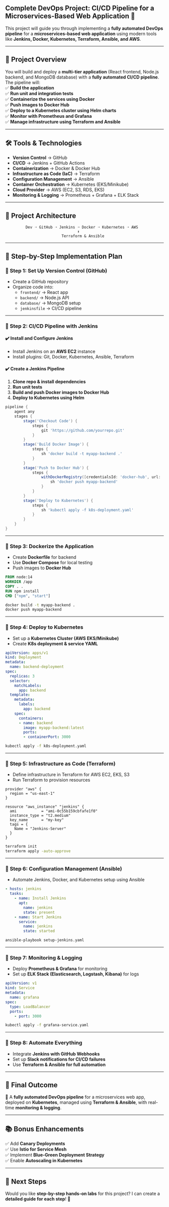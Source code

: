 ## **Complete DevOps Project: CI/CD Pipeline for a Microservices-Based Web Application** 🚀  

This project will guide you through implementing a **fully automated DevOps pipeline** for a **microservices-based web application** using modern tools like **Jenkins, Docker, Kubernetes, Terraform, Ansible, and AWS**.  

---

## **📌 Project Overview**  
You will build and deploy a **multi-tier application** (React frontend, Node.js backend, and MongoDB database) with a **fully automated CI/CD pipeline**. The pipeline will:  
✅ **Build the application**  
✅ **Run unit and integration tests**  
✅ **Containerize the services using Docker**  
✅ **Push images to Docker Hub**  
✅ **Deploy to a Kubernetes cluster using Helm charts**  
✅ **Monitor with Prometheus and Grafana**  
✅ **Manage infrastructure using Terraform and Ansible**  

---

## **🛠 Tools & Technologies**  
- **Version Control** → GitHub  
- **CI/CD** → Jenkins + GitHub Actions  
- **Containerization** → Docker & Docker Hub  
- **Infrastructure as Code (IaC)** → Terraform  
- **Configuration Management** → Ansible  
- **Container Orchestration** → Kubernetes (EKS/Minikube)  
- **Cloud Provider** → AWS (EC2, S3, RDS, EKS)  
- **Monitoring & Logging** → Prometheus + Grafana + ELK Stack  

---

## **📁 Project Architecture**  
```
         Dev ➝ GitHub ➝ Jenkins ➝ Docker ➝ Kubernetes ➝ AWS
                                ⬇      
                         Terraform & Ansible
```

---

## **📌 Step-by-Step Implementation Plan**

### **🔹 Step 1: Set Up Version Control (GitHub)**
- Create a GitHub repository  
- Organize code into:  
  - `frontend/` → React app  
  - `backend/` → Node.js API  
  - `database/` → MongoDB setup  
  - `jenkinsfile` → CI/CD pipeline  

---

### **🔹 Step 2: CI/CD Pipeline with Jenkins**
#### **✔️ Install and Configure Jenkins**
- Install Jenkins on an **AWS EC2** instance  
- Install plugins: Git, Docker, Kubernetes, Ansible, Terraform  

#### **✔️ Create a Jenkins Pipeline**
1. **Clone repo & install dependencies**
2. **Run unit tests**
3. **Build and push Docker images to Docker Hub**
4. **Deploy to Kubernetes using Helm**

```groovy
pipeline {
    agent any
    stages {
        stage('Checkout Code') {
            steps {
                git 'https://github.com/yourrepo.git'
            }
        }
        stage('Build Docker Image') {
            steps {
                sh 'docker build -t myapp-backend .'
            }
        }
        stage('Push to Docker Hub') {
            steps {
                withDockerRegistry([credentialsId: 'docker-hub', url: '']) {
                    sh 'docker push myapp-backend'
                }
            }
        }
        stage('Deploy to Kubernetes') {
            steps {
                sh 'kubectl apply -f k8s-deployment.yaml'
            }
        }
    }
}
```

---

### **🔹 Step 3: Dockerize the Application**
- Create **Dockerfile** for backend  
- Use **Docker Compose** for local testing  
- Push images to **Docker Hub**  

```dockerfile
FROM node:14
WORKDIR /app
COPY . .
RUN npm install
CMD ["npm", "start"]
```

```bash
docker build -t myapp-backend .
docker push myapp-backend
```

---

### **🔹 Step 4: Deploy to Kubernetes**
- Set up a **Kubernetes Cluster (AWS EKS/Minikube)**  
- Create **K8s deployment & service YAML**  

```yaml
apiVersion: apps/v1
kind: Deployment
metadata:
  name: backend-deployment
spec:
  replicas: 3
  selector:
    matchLabels:
      app: backend
  template:
    metadata:
      labels:
        app: backend
    spec:
      containers:
      - name: backend
        image: myapp-backend:latest
        ports:
        - containerPort: 3000
```

```bash
kubectl apply -f k8s-deployment.yaml
```

---

### **🔹 Step 5: Infrastructure as Code (Terraform)**
- Define infrastructure in Terraform for AWS EC2, EKS, S3  
- Run Terraform to provision resources  

```hcl
provider "aws" {
  region = "us-east-1"
}

resource "aws_instance" "jenkins" {
  ami           = "ami-0c55b159cbfafe1f0"
  instance_type = "t2.medium"
  key_name      = "my-key"
  tags = {
    Name = "Jenkins-Server"
  }
}
```

```bash
terraform init
terraform apply -auto-approve
```

---

### **🔹 Step 6: Configuration Management (Ansible)**
- Automate Jenkins, Docker, and Kubernetes setup using Ansible  

```yaml
- hosts: jenkins
  tasks:
    - name: Install Jenkins
      apt:
        name: jenkins
        state: present
    - name: Start Jenkins
      service:
        name: jenkins
        state: started
```

```bash
ansible-playbook setup-jenkins.yaml
```

---

### **🔹 Step 7: Monitoring & Logging**
- Deploy **Prometheus & Grafana** for monitoring  
- Set up **ELK Stack (Elasticsearch, Logstash, Kibana)** for logs  

```yaml
apiVersion: v1
kind: Service
metadata:
  name: grafana
spec:
  type: LoadBalancer
  ports:
    - port: 3000
```

```bash
kubectl apply -f grafana-service.yaml
```

---

### **🔹 Step 8: Automate Everything**
- Integrate **Jenkins with GitHub Webhooks**  
- Set up **Slack notifications for CI/CD failures**  
- Use **Terraform & Ansible for full automation**  

---

## **🚀 Final Outcome**
🎯 A **fully automated DevOps pipeline** for a microservices web app, deployed on **Kubernetes**, managed using **Terraform & Ansible**, with real-time **monitoring & logging**.  

---

## **📚 Bonus Enhancements**
✅ Add **Canary Deployments**  
✅ Use **Istio for Service Mesh**  
✅ Implement **Blue-Green Deployment Strategy**  
✅ Enable **Autoscaling in Kubernetes**  

---

## **🎯 Next Steps**
Would you like **step-by-step hands-on labs** for this project? I can create a **detailed guide for each step**! 🚀
